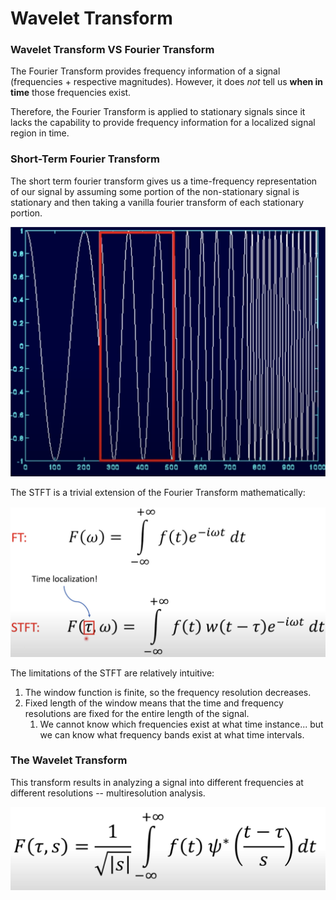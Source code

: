 # Wavelet Transform

### Wavelet Transform VS Fourier Transform

The Fourier Transform provides frequency information of a signal \(frequencies + respective magnitudes\). However, it does _not_ tell us **when in time** those frequencies exist. 

Therefore, the Fourier Transform is applied to stationary signals since it lacks the capability to provide frequency information for a localized signal region in time.

### Short-Term Fourier Transform

The short term fourier transform gives us a time-frequency representation of our signal by assuming some portion of the non-stationary signal is stationary and then taking a vanilla fourier transform of each stationary portion.



![Example of STFT Window](../.gitbook/assets/image%20%2833%29.png)

The STFT is a trivial extension of the Fourier Transform mathematically:

![Explicit definition for FT &amp; STFT](../.gitbook/assets/image%20%2819%29.png)

The limitations of the STFT are relatively intuitive:

1. The window function is finite, so the frequency resolution decreases.
2. Fixed length of the window means that the time and frequency resolutions are fixed for the entire length of the signal.
   1. We cannot know which frequencies exist at what time instance... but we can know what frequency bands exist at what time intervals.

### The Wavelet Transform

This transform results in analyzing a signal into different frequencies at different resolutions -- multiresolution analysis.

![](../.gitbook/assets/image%20%2832%29.png)





